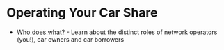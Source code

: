 # Operating Your Car Share



- [Who does what?](http://docs.hourfleet.com/roles.html) - Learn about the distinct roles of network operators (you!), car owners and car borrowers

